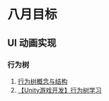 # 八月目标
## UI 动画实现
### 行为树
1. [行为树概念与结构](https://zhuanlan.zhihu.com/p/92298402)
2. [【Unity游戏开发】行为树学习](https://zhuanlan.zhihu.com/p/94850561)
